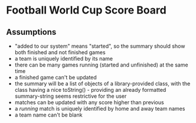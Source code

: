 # Football World Cup Score Board

## Assumptions
- "added to our system" means "started", so the summary should show both finished and not finished games
- a team is uniquely identified by its name
- there can be many games running (started and unfinished) at the same time
- a finished game can't be updated
- the summary will be a list of objects of a library-provided class, with the class having a nice toString() - providing an already formatted summary-string seems restrictive for the user
- matches can be updated with any score higher than previous
- a *running* match is uniquely identified by home and away team names
- a team name can't be blank